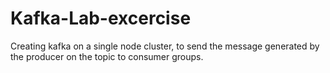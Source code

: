# Kafka-Lab-excercise
Creating kafka on a single node cluster, to send the message generated by the producer on the topic to consumer groups.
